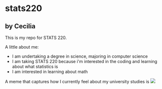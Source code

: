 # stats220
## by Cecilia

This is my repo for STATS 220. 

A little about me:

- I am undertaking a degree in science, majoring in computer science
- I am taking STATS 220 because i'm interested in the coding and learning about what statistics is
- I am interested in learning about math

A meme that captures how I currently feel about my university studies is ![](https://64.media.tumblr.com/4e15342c4bce5466db2d6188b78f2f98/tumblr_nh0gwq3VRU1s8njeuo1_500.gif)
